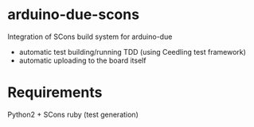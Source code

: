 arduino-due-scons
=================
Integration of SCons build system for arduino-due
* automatic test building/running TDD (using Ceedling test framework)
* automatic uploading to the board itself


Requirements
============
Python2 + SCons
ruby (test generation)
